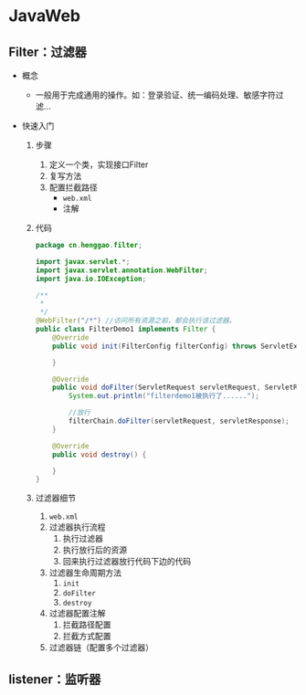 # JavaWeb

## Filter：过滤器

- 概念
  - 一般用于完成通用的操作。如：登录验证、统一编码处理、敏感字符过滤...

- 快速入门

  1. 步骤
     1. 定义一个类，实现接口Filter
     2. 复写方法
     3. 配置拦截路径
        - `web.xml`
        - 注解

  2. 代码

     ```java
     package cn.henggao.filter;
     
     import javax.servlet.*;
     import javax.servlet.annotation.WebFilter;
     import java.io.IOException;
     
     /**
      *
      */
     @WebFilter("/*") //访问所有资源之前，都会执行该过滤器。
     public class FilterDemo1 implements Filter {
         @Override
         public void init(FilterConfig filterConfig) throws ServletException {
     
         }
     
         @Override
         public void doFilter(ServletRequest servletRequest, ServletResponse servletResponse, FilterChain filterChain) throws IOException, ServletException {
             System.out.println("filterdemo1被执行了......");
     
             //放行
             filterChain.doFilter(servletRequest, servletResponse);
         }
     
         @Override
         public void destroy() {
     
         }
     }
     ```

  3. 过滤器细节

     1. `web.xml`
     2. 过滤器执行流程
        1. 执行过滤器
        2. 执行放行后的资源
        3. 回来执行过滤器放行代码下边的代码
     3. 过滤器生命周期方法
        1. `init`
        2. `doFilter`
        3. `destroy`
     4. 过滤器配置注解
        1. 拦截路径配置
        2. 拦截方式配置
     5. 过滤器链（配置多个过滤器）



## listener：监听器


